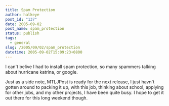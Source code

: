 ```yaml
---
title: Spam Protection
author: halkeye
post_id: "137"
date: 2005-09-02
post_name: spam_protection
status: publish
tags:
  - general
slug: /2005/09/02/spam_protection
datetime: 2005-09-02T15:09:23+0800
---
```


I can't belive I had to install spam protection, so many spammers talking about hurricane katrina, or google.

  

Just as a side note, MTLJPost is ready for the next release, I just havn't gotten around to packing it up, with this job, thinking about school, applying for other jobs, and my other projects, I have been quite busy. I hope to get it out there for this long weekend though.